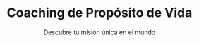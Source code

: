 ---
title: "Coaching de Propósito de Vida"
subtitle: "Descubre tu misión única en el mundo"
duration: "Proceso de 3 meses"
featured: false
icon: "star"
order: 3
highlight: "Para quienes buscan claridad sobre su misión de vida"
benefits:
  - "Claridad absoluta sobre tu propósito"
  - "Plan de acción específico"
  - "Herramientas de autoliderazgo"
  - "Alineación vocacional completa"
  - "Vida con significado profundo"
---